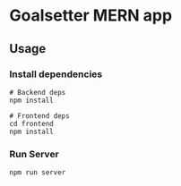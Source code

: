 # Goalsetter MERN app

## Usage

### Install dependencies

```
# Backend deps
npm install

# Frontend deps
cd frontend
npm install
```

### Run Server

```
npm run server
```

